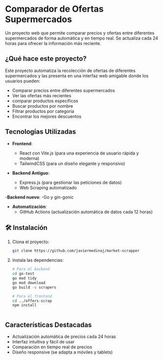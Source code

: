 # Comparador de Ofertas Supermercados

Un proyecto web que permite comparar precios y ofertas entre diferentes supermercados de forma automática y en tiempo real. Se actualiza cada 24 horas para ofrecer la información más reciente.

## ¿Qué hace este proyecto?

Este proyecto automatiza la recolección de ofertas de diferentes supermercados y las presenta en una interfaz web amigable donde los usuarios pueden:
- Comparar precios entre diferentes supermercados
- Ver las ofertas más recientes
- comparar productos específicos
- Buscar productos por nombre
- Filtrar productos por categoría
- Encontrar los mejores descuentos

## Tecnologías Utilizadas

- **Frontend**: 
  - React con Vite.js (para una experiencia de usuario rápida y moderna)
  - TailwindCSS (para un diseño elegante y responsivo)
  
- **Backend Antiguo**: 
  - Express.js (para gestionar las peticiones de datos)
  - Web Scraping automatizado

-**Backend nuevo**:
  -Go y gin-gonic 

- **Automatización**:
  - GitHub Actions (actualización automática de datos cada 12 horas)

## 🛠️ Instalación

1. Clona el proyecto:
    ```bash
    git clone https://github.com/javiermedinaj/market-scrapper
    ```

2. Instala las dependencias:
    ```bash
    # Para el backend
    cd go-test
    go mod tidy
    go mod download
    go build -o scrapers

    # Para el frontend
    cd ../offers-scrap
    npm install
    ```

    ```

## Características Destacadas

- Actualización automática de precios cada 24 horas
- Interfaz intuitiva y fácil de usar
- Comparación en tiempo real de precios
- Diseño responsive (se adapta a móviles y tablets)



